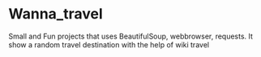 # Wanna_travel
Small and Fun projects that uses BeautifulSoup, webbrowser, requests. It show a random travel destination with the help of wiki travel
